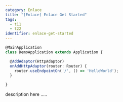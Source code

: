 ```yaml
---
category: Enlace
title: "[Enlace] Enlace Get Started"
tags:
  - t11
  - t22
identifier: enlace-get-started
---
```

```typescript
@MainApplication
class DemoApplication extends Application {

  @AddAdaptor(HttpAdaptor)
  onAddHttpAdaptor(router: Router) {
    router.useEndpointOn('/', () => 'HelloWorld');
  }

}
```
description here .....